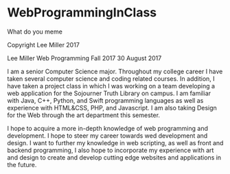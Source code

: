 # WebProgrammingInClass
What do you meme

Copyright Lee Miller 2017

Lee Miller
Web Programming Fall 2017
30 August 2017

I am a senior Computer Science major. Throughout my college career I have taken several computer science and coding related courses. In addition, I have taken a project class in which I was working on a team developing a web application for the Sojourner Truth Library on campus. I am familiar with Java, C++, Python, and Swift programming languages as well as experience with HTML&CSS, PHP, and Javascript. I am also taking Design for the Web through the art department this semester. 

I hope to acquire a more in-depth knowledge of web programming and development. I hope to steer my career towards wed development and design. I want to further my knowledge in web scripting, as well as front and backend programming, I also hope to incorporate my experience with art and design to create and develop cutting edge websites and applications in the future.

